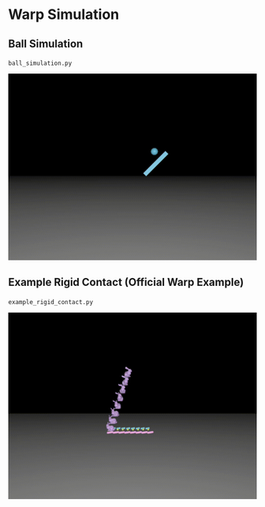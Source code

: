 # Warp Simulation

## Ball Simulation

`ball_simulation.py`

![Ball Simulation](ball_simulation.gif)

## Example Rigid Contact (Official Warp Example)

`example_rigid_contact.py`

![Example Rigid Contact](example_rigid_contact.gif)